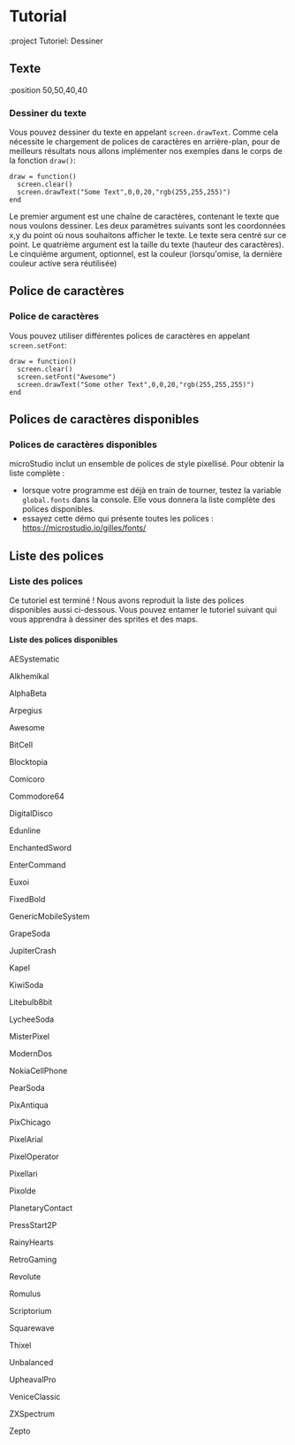# Tutorial

:project Tutoriel: Dessiner

## Texte

:position 50,50,40,40

### Dessiner du texte

Vous pouvez dessiner du texte en appelant ```screen.drawText```. Comme cela
nécessite le chargement de polices de caractères en arrière-plan, pour de meilleurs
résultats nous allons implémenter nos exemples dans le corps de la fonction ```draw()```:

```
draw = function()
  screen.clear()
  screen.drawText("Some Text",0,0,20,"rgb(255,255,255)")
end
```

Le premier argument est une chaîne de caractères, contenant le texte que nous voulons dessiner.
Les deux paramètres suivants sont les coordonnées x,y du point où nous souhaitons afficher le texte.
Le texte sera centré sur ce point. Le quatrième argument est la taille du texte (hauteur des caractères).
Le cinquième argument, optionnel, est la couleur (lorsqu'omise, la dernière couleur active sera réutilisée)

## Police de caractères

### Police de caractères

Vous pouvez utiliser différentes polices de caractères en appelant ```screen.setFont```:

```
draw = function()
  screen.clear()
  screen.setFont("Awesome")
  screen.drawText("Some other Text",0,0,20,"rgb(255,255,255)")
end
```

## Polices de caractères disponibles

### Polices de caractères disponibles

microStudio inclut un ensemble de polices de style pixellisé. Pour obtenir la liste complète :

* lorsque votre programme est déjà en train de tourner, testez la variable ```global.fonts``` dans la console. Elle vous donnera la liste complète des polices disponibles.
* essayez cette démo qui présente toutes les polices : https://microstudio.io/gilles/fonts/

## Liste des polices

### Liste des polices

Ce tutoriel est terminé ! Nous avons reproduit la liste des polices disponibles aussi ci-dessous.
Vous pouvez entamer le tutoriel suivant qui vous apprendra à dessiner des sprites et des maps.

#### Liste des polices disponibles

AESystematic

Alkhemikal

AlphaBeta

Arpegius

Awesome

BitCell

Blocktopia

Comicoro

Commodore64

DigitalDisco

Edunline

EnchantedSword

EnterCommand

Euxoi

FixedBold

GenericMobileSystem

GrapeSoda

JupiterCrash

Kapel

KiwiSoda

Litebulb8bit

LycheeSoda

MisterPixel

ModernDos

NokiaCellPhone

PearSoda

PixAntiqua

PixChicago

PixelArial

PixelOperator

Pixellari

Pixolde

PlanetaryContact

PressStart2P

RainyHearts

RetroGaming

Revolute

Romulus

Scriptorium

Squarewave

Thixel

Unbalanced

UpheavalPro

VeniceClassic

ZXSpectrum

Zepto
